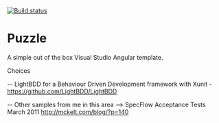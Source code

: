 [![Build status](https://ci.appveyor.com/api/projects/status/thb74mg5d9ojdhax?svg=true)](https://ci.appveyor.com/project/chrismckelt/vita)

# Puzzle

A simple out of the box Visual Studio Angular template.

Choices

-- LightBDD for a Behaviour Driven Development framework with Xunit - https://github.com/LightBDD/LightBDD


-- Other samples from me in this area --> SpecFlow Acceptance Tests March 2011 http://mckelt.com/blog/?p=140